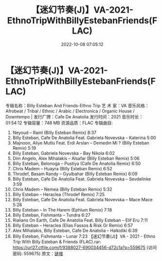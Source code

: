 ﻿---
title: 【迷幻节奏(J)】VA-2021-EthnoTripWithBillyEstebanFriends(FLAC)
date: 2022-10-08 07:05:12
categories: 古典音乐、新世纪、纯音雅乐
tags: 纯音雅乐
---
# 【迷幻节奏(J)】VA-2021-EthnoTripWithBillyEstebanFriends(FLAC)

专辑名称：Billy Esteban And Friends-Ethno Trip
艺 术 家：VA
音乐风格：Afrobeat / Tribal / Ethnic / Arabic / Electronica /
Organic House / Downtempo | 发行厂牌：Cafe De Anatolia
发行时间：2021
音乐时长：01:54:12
专辑容量：748 MB
资源品质：FLAC
专辑曲目:
01. Neyoud – Raml (Billy Esteban Remix) 8:37
02. Billy Esteban, Cafe De Anatolia Feat. Gabriela Novevska –
Katerina 5:00
03. Majnoon, Aliye Mutlu Feat. Erdi Arslan – Demedin Mi ?
(Billy Esteban Remix) 5:19
04. Billy Esteban, Gabriela Novevska – Bay Nikola 6:02
05. Dim Angelo, Alex Mihalakis – Alsafar (Billy Esteban Remix)
5:06
06. Billy Esteban, Belonoga – Pustiya (Cafe De Anatolia Remix)
6:50
07. Chris Madem – Huayra (Billy Esteban Remix) 6:52
08. Throdef, Basam Randy – Gyulbahar (Billy Esteban Remix)
6:09
09. Billy Esteban, Cafe De Anatolia Feat. Gabriela Novevska –
Sevdelinke 3:59
10. Chris Madem – Nemea (Billy Esteban Remix) 5:32
11. Billy Esteban – Heraclea (Throdef Remix) 7:25
12. Billy Esteban, Cafe De Anatolia Feat. Gabriela Novevska –
Mace Mace 5:28
13. Billy Esteban – In The Harem (Ephlum Remix) 7:18
14. Billy Esteban, Fishmanta – Tundra 6:27
15. Rialians On Earth, Cafe De Anatolia Feat. Billy Esteban –
Elif Eru 7:11
16. Billy Esteban – Heraclea (Elias Fassos & Risk Gr
Remix) 6:57
17. Alex Mihalakis, Billy Esteban, Cafe De Anatolia –
Halkidiki 6:39
18. Billy Esteban, Fishmanta – Lunar 7:23
【迷幻节奏(J)】VA - 2021 - Ethno Trip With
Billy Esteban & Friends (FLAC).rar: https://url27.ctfile.com/f/9388027-690034456-d72c1a?p=559675
(访问密码: 559675)
原文：[链接](https://blog.sina.com.cn/s/blog_1647c7e7601030ztd.html)